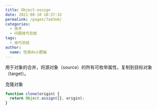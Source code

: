 ```yaml
---
title: Object-assign
date: 2021-08-10 10:37:32
permalink: /pages/7a43e6/
categories:
  - 技术
  - 问题技巧总结
tags:
  - 技巧总结
author:
  name: 性感de小肥猫
---
```

用于对象的合并，将源对象（source）的所有可枚举属性，复制到目标对象（target）。

克隆对象		  
```js
function clone(origin) {
  return Object.assign({}, origin);
}
```

